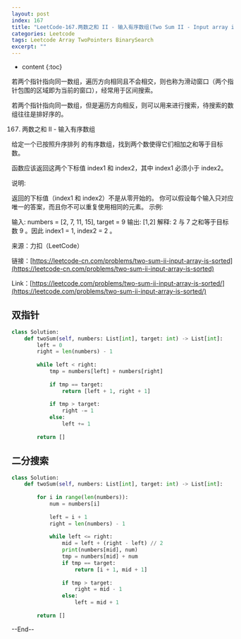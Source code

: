 ```yaml
---
layout: post
index: 167
title: "LeetCode-167.两数之和 II - 输入有序数组(Two Sum II - Input array is sorted)"
categories: Leetcode
tags: Leetcode Array TwoPointers BinarySearch
excerpt: ""
---
```


* content
{:toc}

若两个指针指向同一数组，遍历方向相同且不会相交，则也称为滑动窗口（两个指针包围的区域即为当前的窗口），经常用于区间搜索。

若两个指针指向同一数组，但是遍历方向相反，则可以用来进行搜索，待搜索的数组往往是排好序的。

167. 两数之和 II - 输入有序数组

给定一个已按照升序排列 的有序数组，找到两个数使得它们相加之和等于目标数。

函数应该返回这两个下标值 index1 和 index2，其中 index1 必须小于 index2。

说明:

返回的下标值（index1 和 index2）不是从零开始的。
你可以假设每个输入只对应唯一的答案，而且你不可以重复使用相同的元素。
示例:

输入: numbers = [2, 7, 11, 15], target = 9
输出: [1,2]
解释: 2 与 7 之和等于目标数 9 。因此 index1 = 1, index2 = 2 。

来源：力扣（LeetCode）

链接：[https://leetcode-cn.com/problems/two-sum-ii-input-array-is-sorted](https://leetcode-cn.com/problems/two-sum-ii-input-array-is-sorted)

Link：[https://leetcode.com/problems/two-sum-ii-input-array-is-sorted/](https://leetcode.com/problems/two-sum-ii-input-array-is-sorted/)

## 双指针

```python
class Solution:
    def twoSum(self, numbers: List[int], target: int) -> List[int]:
        left = 0
        right = len(numbers) - 1
        
        while left < right:
            tmp = numbers[left] + numbers[right]
        
            if tmp == target:
                return [left + 1, right + 1]
            
            if tmp > target:
                right -= 1
            else:
                left += 1
                
        return []
```

## 二分搜索

```python
class Solution:
    def twoSum(self, numbers: List[int], target: int) -> List[int]:
        
        for i in range(len(numbers)):
            num = numbers[i]
            
            left = i + 1
            right = len(numbers) - 1
            
            while left <= right:
                mid = left + (right - left) // 2
                print(numbers[mid], num)
                tmp = numbers[mid] + num
                if tmp == target:
                    return [i + 1, mid + 1]
                
                if tmp > target:
                    right = mid - 1
                else:
                    left = mid + 1
                    
        return []
```

--End--


